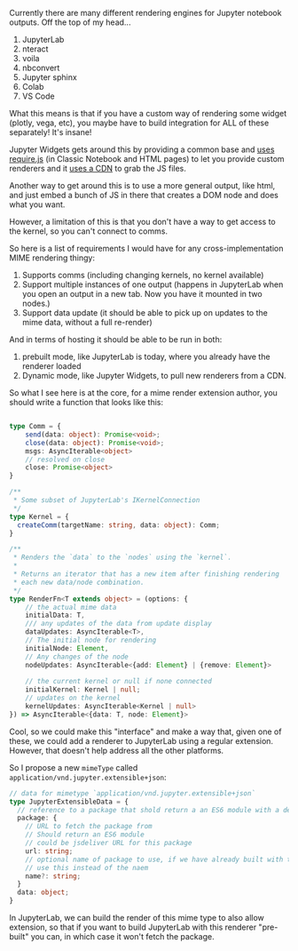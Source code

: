 Currently there are many different rendering engines for Jupyter notebook outputs. Off the top of my head...


1. JupyterLab
2. nteract
3. voila
4. nbconvert
5. Jupyter sphinx
6. Colab
7. VS Code

What this means is that if you have a custom way of rendering some widget (plotly, vega, etc), you maybe have to build
integration for ALL of these separately! It's insane!

Jupyter Widgets gets around this by providing a common base and [uses require.js](https://ipywidgets.readthedocs.io/en/stable/examples/Widget%20Custom.html) (in Classic Notebook and HTML pages) to let you provide custom renderers and it [uses a CDN](https://github.com/jupyter-widgets/ipywidgets/issues/1627) to grab the JS files.

Another way to get around this is to use a more general output, like html, and just embed a bunch of JS in there that creates a DOM node and does what you want.


However, a limitation of this is that you don't have a way to get access to the kernel, so you can't connect to comms. 


So here is a list of requirements I would have for any cross-implementation MIME rendering thingy:

1. Supports comms (including changing kernels, no kernel available)
2. Support multiple instances of one output (happens in JupyterLab when you open an output in a new tab. Now you have it mounted in two nodes.)
3. Support data update (it should be able to pick up on updates to the mime data, without a full re-render)


And in terms of hosting it should be able to be run in both:

1. prebuilt mode, like JupyterLab is today, where you already have the renderer loaded
2. Dynamic mode, like Jupyter Widgets, to pull new renderers from a CDN.

So what I see here is at the core, for a mime render extension author, you should write a function that looks like this:


```typescript

type Comm = {
    send(data: object): Promise<void>;
    close(data: object): Promise<void>;
    msgs: AsyncIterable<object>
    // resolved on close
    close: Promise<object>
}

/**
 * Some subset of JupyterLab's IKernelConnection
 */
type Kernel = {
  createComm(targetName: string, data: object): Comm;
}

/**
 * Renders the `data` to the `nodes` using the `kernel`.
 * 
 * Returns an iterator that has a new item after finishing rendering
 * each new data/node combination.
 */
type RenderFn<T extends object> = (options: {
    // the actual mime data
    initialData: T,
    /// any updates of the data from update display
    dataUpdates: AsyncIterable<T>,
    // The initial node for rendering
    initialNode: Element,
    // Any changes of the node
    nodeUpdates: AsyncIterable<{add: Element} | {remove: Element}>
   
    // the current kernel or null if none connected
    initialKernel: Kernel | null;
    // updates on the kernel
    kernelUpdates: AsyncIterable<Kernel | null>
}) => AsyncIterable<{data: T, node: Element}>
```

Cool, so we could make this "interface" and make a way that, given one of these,
we could add a renderer to JupyterLab using a regular extension. However, that doesn't help address all the other platforms. 

So I propose a new `mimeType` called `application/vnd.jupyter.extensible+json`:

```typescript
// data for mimetype `application/vnd.jupyter.extensible+json`
type JupyterExtensibleData = {
  // reference to a package that shold return a an ES6 module with a default export of the function
  package: {
    // URL to fetch the package from
    // Should return an ES6 module
    // could be jsdeliver URL for this package 
    url: string;
    // optional name of package to use, if we have already built with this package,
    // use this instead of the naem
    name?: string;
  }
  data: object;
}
```

In JupyterLab, we can build the render of this mime type to also allow extension, so that if you want to build JupyterLab with this renderer "pre-built" you can,
in which case it won't fetch the package. 

